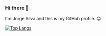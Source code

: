 ### Hi there 👋

I'm Jorge Silva and this is my GitHub profile. 😊 

[![Top Langs](https://github-readme-stats.vercel.app/api/top-langs/?username=jlsilva01&layout=compact)](https://github.com/jlsilva01/github-readme-stats)

